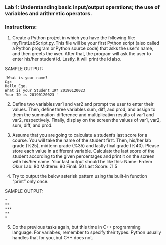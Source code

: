 ### Lab 1: Understanding basic input/output operations; the use of variables and arithmetic operators.
### Instructions:

1. Create a Python project in which you have the following file: myFirstLabScript.py. This file will be your first Python script (also called a Python program or Python source code) that asks the user’s name, and then greets the user. After that, the program will ask the user to enter his/her student id. Lastly, it will print the id also.

SAMPLE OUTPUT:
```
'What is your name?
Ege
Hello Ege.
What is your Student ID? 20190120023
Your ID is 20190120023.'
```

2. Define two variables var1 and var2 and prompt the user to enter their values. Then, define three variables sum, diff, and prod, and assign to them the summation, difference and multiplication results of var1 and var2, respectively. Finally, display on the screen the values of var1, var2, sum, diff, and prod.

3. Assume that you are going to calculate a student’s last score for a course. You will take the name of the student first. Then, his/her lab grade (%25), midterm grade (%35) and lastly final grade (%40). Please store each value in a different variable. Calculate the last score of the student according to the given percentages and print it on the screen with his/her name. Your last output should be like this:
Name: Erdem Okur Lab: 80
Midterm: 90
Final: 50
Last Score: 71.5

4. Try to output the below asterisk pattern using the built-in function “print” only once.

SAMPLE OUTPUT:
```
* 
** 
*** 
** 
*
```

5. Do the previous tasks again, but this time in C++ programming language. For variables, remember to specify their types. Python usually handles that for you, but C++ does not.

